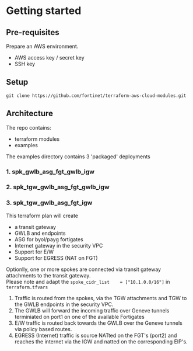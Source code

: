 # Getting started

## Pre-requisites
Prepare an AWS environment. 
- AWS access key / secret key
- SSH key

## Setup
```
git clone https://github.com/fortinet/terraform-aws-cloud-modules.git
```

## Architecture 
The repo contains:
- terraform modules
- examples

The examples directory contains 3 'packaged' deployments

### 1. spk_gwlb_asg_fgt_gwlb_igw
	
### 2. spk_tgw_gwlb_asg_fgt_gwlb_igw
	
### 3. spk_tgw_gwlb_asg_fgt_igw
This terraform plan will create 
- a transit gateway
- GWLB and endpoints
- ASG for byol/payg fortigates
- Internet gateway in the security VPC
- Support for E/W
- Support for EGRESS (NAT on FGT)

Optionlly, one or more spokes are connected via transit gateway attachments to the transit gateway.<br>
Please note and adapt the `spoke_cidr_list    = ["10.1.0.0/16"]` in `terraform.tfvars`

1. Traffic is routed from the spokes, via the TGW attachments and TGW to the GWLB endpoints in the security VPC.<br>
2. The GWLB will forward the incoming traffic over Geneve tunnels terminiated on port1 on one of the available Fortigates<br>
3. E/W traffic is routed back towards the GWLB over the Geneve tunnels via policy based routes.<br>
4. EGRESS (Internet) traffic is source NATted on the FGT's (port2) and reaches the internet via the IGW and natted on the corresponding EIP's.<br>
